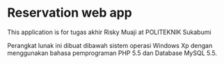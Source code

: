 # Reservation web app
This application is for tugas akhir Risky Muaji at POLITEKNIK Sukabumi

Perangkat lunak ini dibuat dibawah sistem operasi Windows Xp dengan menggunakan bahasa pemprograman PHP 5.5 dan Database MySQL 5.5.
